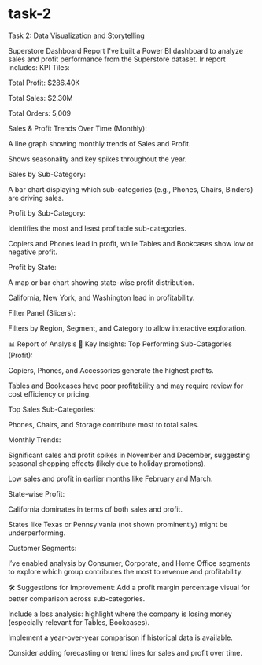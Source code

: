# task-2
Task 2: Data Visualization and Storytelling

Superstore Dashboard Report
I've built a Power BI dashboard to analyze sales and profit performance from the Superstore dataset. Ir report includes:
KPI Tiles:


Total Profit: $286.40K


Total Sales: $2.30M


Total Orders: 5,009


Sales & Profit Trends Over Time (Monthly):


A line graph showing monthly trends of Sales and Profit.


Shows seasonality and key spikes throughout the year.


Sales by Sub-Category:


A bar chart displaying which sub-categories (e.g., Phones, Chairs, Binders) are driving sales.


Profit by Sub-Category:


Identifies the most and least profitable sub-categories.


Copiers and Phones lead in profit, while Tables and Bookcases show low or negative profit.


Profit by State:


A map or bar chart showing state-wise profit distribution.


California, New York, and Washington lead in profitability.



Filter Panel (Slicers):


Filters by Region, Segment, and Category to allow interactive exploration.



📊 Report of Analysis
🔹 Key Insights:
Top Performing Sub-Categories (Profit):


Copiers, Phones, and Accessories generate the highest profits.


Tables and Bookcases have poor profitability and may require review for cost efficiency or pricing.


Top Sales Sub-Categories:


Phones, Chairs, and Storage contribute most to total sales.


Monthly Trends:


Significant sales and profit spikes in November and December, suggesting seasonal shopping effects (likely due to holiday promotions).


Low sales and profit in earlier months like February and March.


State-wise Profit:


California dominates in terms of both sales and profit.


States like Texas or Pennsylvania (not shown prominently) might be underperforming.


Customer Segments:


I’ve enabled analysis by Consumer, Corporate, and Home Office segments to explore which group contributes the most to revenue and profitability.




🛠 Suggestions for Improvement:
Add a profit margin percentage visual for better comparison across sub-categories.


Include a loss analysis: highlight where the company is losing money (especially relevant for Tables, Bookcases).


Implement a year-over-year comparison if historical data is available.


Consider adding forecasting or trend lines for sales and profit over time.







